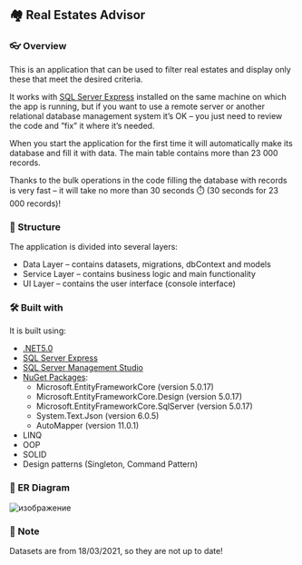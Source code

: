 ## :houses: Real Estates Advisor

### :eyeglasses: Overview

This is an application that can be used to filter real estates and display only these that meet the desired criteria.

It works with [SQL Server Express](https://www.microsoft.com/en-us/sql-server/sql-server-downloads) installed on the same machine on which the app is running, but if you want to use a remote server or another relational database management system it’s OK – you just need to review the code and ”fix” it where it’s needed.

When you start the application for the first time it will automatically make its database and fill it with data. The main table contains more than 23 000 records.

Thanks to the bulk operations in the code filling the database with records is very fast – it will take no more than 30 seconds :stopwatch: (30 seconds for 23 000 records)!

### :bricks:  Structure

The application is divided into several layers:
  +	Data Layer – contains datasets, migrations, dbContext and models
  +	Service Layer – contains business logic and main functionality
  +	UI Layer – contains the user interface (console interface)

### :hammer_and_wrench: Built with

It is built using:
  +	[.NET5.0](https://dotnet.microsoft.com/en-us/download/dotnet/5.0)
  +	[SQL Server Express](https://en.wikipedia.org/wiki/SQL_Server_Express)
  +	[SQL Server Management Studio](https://docs.microsoft.com/bg-bg/sql/ssms/sql-server-management-studio-ssms?view=sql-server-ver15)
  +	[NuGet Packages](https://www.nuget.org/):
    +	Microsoft.EntityFrameworkCore (version 5.0.17)
    +	Microsoft.EntityFrameworkCore.Design (version 5.0.17)
    +	Microsoft.EntityFrameworkCore.SqlServer (version 5.0.17)
    +	System.Text.Json (version 6.0.5)
    +	AutoMapper (version 11.0.1)
  +	LINQ
  +	OOP
  +	SOLID
  +	Design patterns (Singleton, Command Pattern)

### :pushpin:  ER Diagram

![изображение](https://user-images.githubusercontent.com/82647282/180989275-c666e77b-e771-4df7-a025-67e053d424dd.png)

### :memo: Note

Datasets are from 18/03/2021, so they are not up to date!
